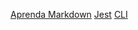 [Aprenda Markdown](https://blog.da2k.com.br/2015/02/08/aprenda-markdown/)
[Jest](https://doc.ebichu.cc/jest/docs/pt-BR/asynchronous.html)
[CLI](https://medium.com/@rafaelferreiram/criando-uma-cli-application-com-node-js-4b94125544d4)